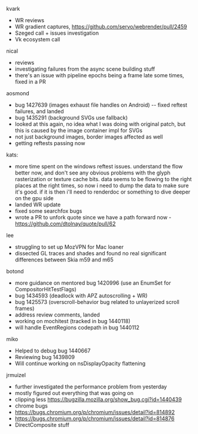 kvark
* WR reviews
* WR gradient captures, https://github.com/servo/webrender/pull/2459
* Szeged call + issues investigation
* Vk ecosystem call

nical
* reviews
* investigating failures from the async scene building stuff
* there's an issue with pipeline epochs being a frame late some times, fixed in a PR

aosmond
* bug 1427639 (images exhaust file handles on Android) -- fixed reftest failures, and landed
* bug 1435291 (background SVGs use fallback)
* looked at this again, no idea what I was doing with original patch, but this is caused by the image container impl for SVGs
* not just background images, border images affected as well
* getting reftests passing now

kats:
* more time spent on the windows reftest issues. understand the flow better now, and don't see any obvious problems with the glyph rasterization or texture cache bits. data seems to be flowing to the right places at the right times, so now i need to dump the data to make sure it's good. if it is then i'll need to renderdoc or something to dive deeper on the gpu side
* landed WR update
* fixed some searchfox bugs
* wrote a PR to unfork quote since we have a path forward now - https://github.com/dtolnay/quote/pull/62

lee
* struggling to set up MozVPN for Mac loaner
* dissected GL traces and shades and found no real significant differences between Skia m59 and m65

botond
* more guidance on mentored bug 1420996 (use an EnumSet for CompositorHitTestFlags) 
* bug 1434593 (deadlock with APZ autoscrolling + WR) 
* bug 1425573 (overscroll-behavior bug related to unlayerized scroll frames) 
* address review comments, landed 
* working on mochitest (tracked in bug 1440118) 
* will handle EventRegions codepath in bug 1440112

miko
* Helped to debug bug 1440667
* Reviewing bug 1439809
* Will continue working on nsDisplayOpacity flattening

jrmuizel
* further investigated the performance problem from yesterday
* mostly figured out everything that was going on
* clipping less https://bugzilla.mozilla.org/show_bug.cgi?id=1440439
* chrome bugs
* https://bugs.chromium.org/p/chromium/issues/detail?id=814892
* https://bugs.chromium.org/p/chromium/issues/detail?id=814876
* DirectComposite stuff
